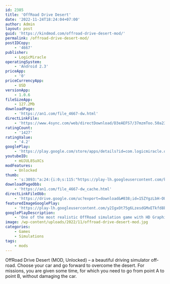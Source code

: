 ```yaml
---
id: 2385
title: 'OffRoad Drive Desert'
date: '2022-11-24T18:24:04+07:00'
author: Admin
layout: post
guid: 'https://kindmod.com/offroad-drive-desert-mod/'
permalink: /offroad-drive-desert-mod/
postIDCopy:
    - '4667'
publisher:
    - LogicMiracle
operatingSystem:
    - 'Android 2.3'
priceApp:
    - '0'
priceCurrencyApp:
    - USD
versionApp:
    - 1.0.6
fileSizeApp:
    - 127.2Mb
downloadPage:
    - 'https://an1.com/file_4667-dw.html'
directLinkFile:
    - 'https://www.4sync.com/web/directDownload/D3eAEFS7/37mzmToo.50a2340e7ad66b0dbdb64803669fd120'
ratingCount:
    - '1427'
ratingValue:
    - '4.2'
googlePlay:
    - 'https://play.google.com/store/apps/details?id=com.logicmiracle.offroaddrivedesert.pro'
youtubeID:
    - mUJUL8SuXCs
modFeatures:
    - Unlocked
thumb:
    - 's:3093:"a:24:{i:0;s:115:"https://play-lh.googleusercontent.com/kMmEw5CxyAw4BmXEsdU3t-JZRxSOETdQtJ9MRo4ghzxT73LsZQV-nSPXC7Vm2vdvutA=w526-h296";i:1;s:116:"https://play-lh.googleusercontent.com/3lE9dXnjzQgjEo9uRQIiVzCoov5phjpguDiZOlwXFEygAvgeWdczq1OKjpF74MiAuhFa=w526-h296";i:2;s:116:"https://play-lh.googleusercontent.com/QV63FtKefYd7gJCmNV-BybtyiI1HyGXBdqeM9cRVz-ReW3AX6KW9h91wPoZbL5GVVzPB=w526-h296";i:3;s:114:"https://play-lh.googleusercontent.com/VRgWSF33RT4zpuDRefnCBufP5vNYYwGbbsIRKEuqoYZv78y_xHqG0_jF_Ka2mZUUOw=w526-h296";i:4;s:115:"https://play-lh.googleusercontent.com/fN7wtxlpxDP72GBonlcUmGgzRxrFc2WcYkXQhwYjh8YvFKcgNxNtpP4UeTA463FqI28=w526-h296";i:5;s:115:"https://play-lh.googleusercontent.com/hwutEB4BJL5LA8_QGrjrAZ58j7uebf-pFUpCWsq0dekyFrwpUSOELE1AXQwiNnkcCM8=w526-h296";i:6;s:115:"https://play-lh.googleusercontent.com/D441F6OshLKahAKQrkv18eiFA8gBwm9B__iRk9re5PQ6uvXPIUanTGv4C101CLcLw44=w526-h296";i:7;s:116:"https://play-lh.googleusercontent.com/XFHBg86-CIIlttv4WcXJIZ6gSQ6uQDCPoU7_lxteo3rIsM-4drCsTOgmlqALDZ-Tm3K3=w526-h296";i:8;s:114:"https://play-lh.googleusercontent.com/bYiStvMTK5oKVSqOB3cho2EyEDPYFhP7EtXVH5ceExMquaXkgaO1Z8zS8QaDHy6Hqw=w526-h296";i:9;s:116:"https://play-lh.googleusercontent.com/2PIM7wSzGosGmXAFTLucMakqy08gK4dtE9yHwvL9XLlhqaTUFaz0CYOUFfI9xirI1xnG=w526-h296";i:10;s:115:"https://play-lh.googleusercontent.com/BcU9UGJjNWWiLsQ2DwiyrN-nhsj-Q3UUDc4_rxJ6lt9BXydvbaNApatzFQ1XgWV3Maw=w526-h296";i:11;s:115:"https://play-lh.googleusercontent.com/Xxj2jtOHAeTRpE3eVg9SNl1IiVQnag1ycrPZsEaN98xQw35AVxxoxqILHTi47MReKL0=w526-h296";i:12;s:112:"https://play-lh.googleusercontent.com/WUDQ3dL9m_bC3ROlouG5VDvmtITcolzF3QSokk2B7CTxhFwB1pFd8wgaQhiOmbkh=w526-h296";i:13;s:115:"https://play-lh.googleusercontent.com/LyPQjOtheSp3hGXtUrG6aK_FASbqC9M-wMAPaAR2GEGKDyBSMziKkYYsCfdBkRj1T4s=w526-h296";i:14;s:115:"https://play-lh.googleusercontent.com/vHNWn-TcvmT2Eb4awMLd_F_gDVhuQIsfA3NRRp8xq_JaN6de1mJnbR6Vxx4sX94BNso=w526-h296";i:15;s:115:"https://play-lh.googleusercontent.com/Cmxh6QVE6ER_5fHBMfugNM8mqK2nXW7EJDKDbIoLpHGklWOSryvN6lhjcpQ0rAiJbPo=w526-h296";i:16;s:115:"https://play-lh.googleusercontent.com/eo9PB6uyWBigqvn2fT54KUedPZYgYziu_7BLq7SjrTcUSQpb2UfrJt8DByX2DzUmA_8=w526-h296";i:17;s:115:"https://play-lh.googleusercontent.com/LPgx8RFZV7vzIWQVjpwlpT_eg2k-voK91Zo0JbB2nZ_2VqWLBNS40r8NQEQm0SzfhYE=w526-h296";i:18;s:114:"https://play-lh.googleusercontent.com/jNo4t0MBTF2avYQ3QkzB-hKwAtbQxS5MTIwH94A6ansQp4P6kj70PUBqemaSd2MXoQ=w526-h296";i:19;s:116:"https://play-lh.googleusercontent.com/JvUrL8ZbsX22axQTNfEKF2CLPqzAX9y28sjdNom1JciGNHrFRug0YBb6TtUFU3ZJ6uu0=w526-h296";i:20;s:115:"https://play-lh.googleusercontent.com/JIz3HAII7QNyheGlCQ5_0KWEAma5Q5svunl3XrQunZ6mgBX09WSIQCMQS5EskHxL1N8=w526-h296";i:21;s:116:"https://play-lh.googleusercontent.com/0RssPGtECw_qE9yyGPg-BxXmik6-zVlBz77-cD5gcD791TeoAoUs-UocWzKzHOcgq6iI=w526-h296";i:22;s:116:"https://play-lh.googleusercontent.com/uVW_xTN7rWCB3nOR9FB72BsYCLZ4yTWlbN1Y63fUMCCA4eHJTc6UD5cw-kPPptu_UVgj=w526-h296";i:23;s:114:"https://play-lh.googleusercontent.com/caYw_rCJW_uxDrjMeSf757BeoK-KAUkSFdxvxP6p0WzAv2Cfkva-DK5Z_fX4dhap0Q=w526-h296";}";'
downloadPageObb:
    - 'https://an1.com/file_4667-dw_cache.html'
directLinkFileObb:
    - 'https://drive.google.com/uc?export=download&#038;id=15ZYgzLbH-OUvAuzv0w1AVl2oVnmXaGfo'
featuredImageGooglePlay:
    - 'https://play-lh.googleusercontent.com/y2IgxOt75g6LzesdGMxETkfd8bpQtwNdOmJJN0b6nLUcf7mBzVCB9XDAX0mOo4woOQk'
googlePlayDescription:
    - 'One of the most realistic OffRoad simulation game with HD Graphics and FreeRoam Mode for off-road lovers. Drive real offroad vehicles on challenging Desert terrains requires different offroad Techniques to complete Levels and Unlock Maps and Vehicles for FreeRoam Mode. Enjoy the real suspension of vehicles and real Graphics like PC games. Physical Damage is also applied on vehicles so you have to drive carefully like real life Offroad driving to avoid Damage and complete Level, you can use Orbit camera to check each tyre is on accurate place. Maintain Traction on steep slopes to avoid FlipOver.• Dual Core Processor.• Time based Levels.'
image: /wp-content/uploads/2022/11/offroad-drive-desert-mod.jpg
categories:
    - Games
    - Simulations
tags:
    - mods
---
```


OffRoad Drive Desert (MOD, Unlocked) – a beautiful driving simulator off-road. Choose your car and go forward to overcome the desert. For missions, you are given some time, for which you need to go from point A to point B, without damaging the car.